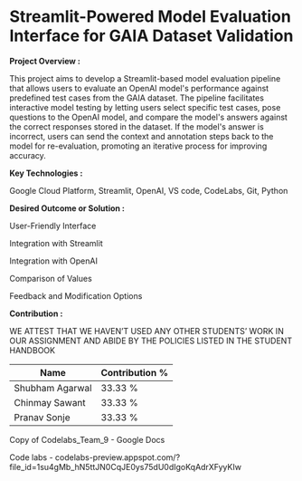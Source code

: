 # Streamlit-Powered Model Evaluation Interface for GAIA Dataset Validation

**Project Overview :**

This project aims to develop a Streamlit-based model evaluation pipeline that allows users to evaluate an OpenAI model's performance against predefined test cases from the GAIA dataset. The pipeline facilitates interactive model testing by letting users select specific test cases, pose questions to the OpenAI model, and compare the model's answers against the correct responses stored in the dataset. If the model's answer is incorrect, users can send the context and annotation steps back to the model for re-evaluation, promoting an iterative process for improving accuracy.

**Key Technologies :**

Google Cloud Platform, Streamlit, OpenAI, VS code, CodeLabs, Git, Python

**Desired Outcome or Solution :**

User-Friendly Interface 

Integration with Streamlit

Integration with OpenAI

Comparison of Values

Feedback and Modification Options

**Contribution :**

WE ATTEST THAT WE HAVEN’T USED ANY OTHER STUDENTS’ WORK IN OUR 
ASSIGNMENT AND ABIDE BY THE POLICIES LISTED IN THE STUDENT HANDBOOK

| Name            | Contribution %                       |
|------------------|-------------------------------------|
| Shubham Agarwal  | 33.33 %                             |
| Chinmay Sawant   | 33.33 %                             |
| Pranav Sonje     | 33.33 %                             |


Copy of Codelabs_Team_9 - Google Docs

Code labs - codelabs-preview.appspot.com/?file_id=1su4gMb_hN5ttJN0CqJE0ys75dU0dIgoKqAdrXFyyKIw
